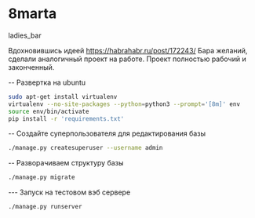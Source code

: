 # 8marta
ladies_bar

Вдохновившись идеей https://habrahabr.ru/post/172243/ Бара желаний,
сделали аналогичный проект на работе.
Проект полностью рабочий и законченный.

-- Развертка на ubuntu
```bash
sudo apt-get install virtualenv
virtualenv --no-site-packages --python=python3 --prompt='[8m]' env
source env/bin/activate
pip install -r 'requirements.txt'
```

-- Создайте суперпользователя для редактирования базы
```bash
./manage.py createsuperuser --username admin
```

-- Разворачиваем структуру базы
```bash
./manage.py migrate
```

--- Запуск на тестовом вэб сервере
```bash
./manage.py runserver
```
